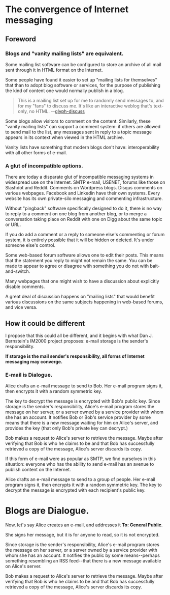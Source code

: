 # The convergence of Internet messaging

## Foreword

### Blogs and "vanity mailing lists" are equivalent.

Some mailing list software can be configured to store an archive of all mail sent through it in HTML format on the Internet.

Some people have found it easier to set up "mailing lists for themselves" that than to adopt blog software or services, for the purpose of publishing the kind of content one would normally publish in a blog.

> This is a mailing list set up for me to randomly send messages to, and for my "fans" to discuss me. It's like an interactive weblog that's text-only, no HTML. --[glyph-discuss]

[glyph-discuss]: http://twistedmatrix.com/cgi-bin/mailman/listinfo/glyph-discuss

Some blogs allow visitors to comment on the content. Similarly, these "vanity mailing lists" can support a comment system: if others are allowed to send mail to the list, any messages sent in reply to a topic message appears in its context when viewed in the HTML archive.

Vanity lists have something that modern blogs don't have: interoperability with all other forms of e-mail.

### A glut of incompatible options.

There are today a disparate glut of incompatible messaging systems in widespread use on the Internet. SMTP e-mail, USENET, forums like those on Slashdot and Reddit. Comments on Wordpress blogs. Disqus comments on various webpages. Facebook and Linkedin have their own systems. Every website has its own private-silo messaging and commenting infrastructure.

Without "pingback" software specifically designed to do it, there is no way to reply to a comment on one blog from another blog, or to merge a conversation taking place on Reddit with one on Digg about the same topic or URL.

If you do add a comment or a reply to someone else's commenting or forum system, it is entirely possible that it will be hidden or deleted. It's under someone else's control.

Some web-based forum software allows one to edit their posts. This means that the statement you reply to might not remain the same. You can be made to appear to agree or disagree with something you do not with bait-and-switch.

Many webpages that one might wish to have a discussion about explicitly disable comments.

A great deal of discussion happens on "mailing lists" that would benefit various discussions on the same subjects happening in web-based forums, and vice versa.

## How it could be different

I propose that this could all be different, and it begins with what Dan J. Bernstein's IM2000 project proposes: e-mail storage is the sender's responsibility.

**If storage is the mail sender's responsibility, all forms of Internet messaging may converge.**

### E-mail is Dialogue.

Alice drafts an e-mail message to send to Bob. Her e-mail program signs it, then encrypts it with a random symmetric key.

The key to decrypt the message is encrypted with Bob's public key. Since storage is the sender's responsibility, Alice's e-mail program stores the message on her server, or a server owned by a service provider with whom she has an account. It notifies Bob or Bob's service provider by some means that there is a new message waiting for him on Alice's server, and provides the key (that only Bob's private key can decrypt.)

Bob makes a request to Alice's server to retrieve the message. Maybe after verifying that Bob is who he claims to be and that Bob has successfully retrieved a copy of the message, Alice's server discards its copy.

If this form of e-mail were as popular as SMTP, we find ourselves in this situation: everyone who has the ability to send e-mail has an avenue to publish content on the Internet.

Alice drafts an e-mail message to send to a group of people. Her e-mail program signs it, then encrypts it with a random symmetric key. The key to decrypt the message is encrypted with each recipient's public key.

# Blogs are Dialogue.

Now, let's say Alice creates an e-mail, and addresses it **To: General Public**.

She signs her message, but it is for anyone to read, so it is not encrypted.

Since storage is the sender's responsibility, Alice's e-mail program stores the message on her server, or a server owned by a service provider with whom she has an account. It notifies the public by some means--perhaps something resembling an RSS feed--that there is a new message available on Alice's server.

Bob makes a request to Alice's server to retrieve the message. Maybe after verifying that Bob is who he claims to be and that Bob has successfully retrieved a copy of the message, Alice's server discards its copy.


